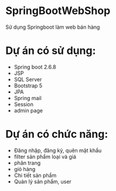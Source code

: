 # SpringBootWebShop
Sử dụng Springboot làm web bán hàng
# Dự án có sử dụng:
 - Spring boot 2.6.8
 - JSP
 - SQL Server
 - Bootstrap 5
 - JPA
 - Spring mail
 - Session
 - admin page
# Dự án có chức năng:
 - Đăng nhập, đăng ký, quên mật khẩu
 - filter sản phẩm loại và giá
 - phân trang
 - giỏ hàng
 - Chi tiết sản phẩm
 - Quản lý sản phẩm, user
